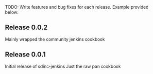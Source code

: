 TODO: Write features and bug fixes for each release. Example provided below:


## Release 0.0.2

Mainly wrapped the community jenkins cookbook

## Release 0.0.1

Initial release of sdinc-jenkins
Just the raw pan cookbook